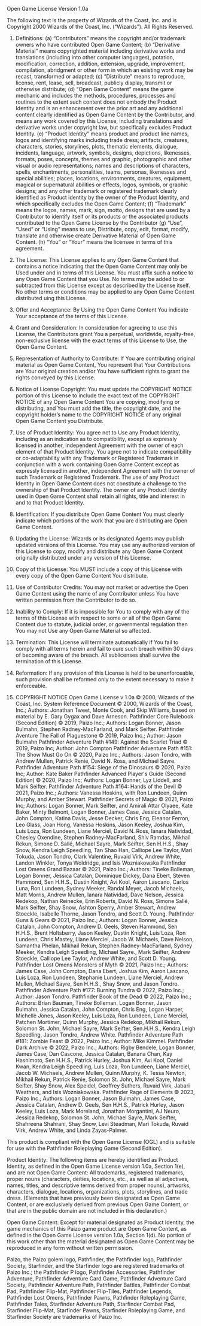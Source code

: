 Open Game License Version 1.0a

The following text is the property of Wizards of the Coast, Inc. and is Copyright 2000 Wizards of the Coast, Inc. (“Wizards”). All Rights Reserved.

1. Definitions: (a) “Contributors” means the copyright and/or trademark owners who have contributed Open Game Content; (b) “Derivative Material” means copyrighted material including derivative works and translations (including into other computer languages), potation, modification, correction, addition, extension, upgrade, improvement, compilation, abridgment or other form in which an existing work may be recast, transformed or adapted; (c) “Distribute” means to reproduce, license, rent, lease, sell, broadcast, publicly display, transmit or otherwise distribute; (d) “Open Game Content” means the game mechanic and includes the methods, procedures, processes and routines to the extent such content does not embody the Product Identity and is an enhancement over the prior art and any additional content clearly identified as Open Game Content by the Contributor, and means any work covered by this License, including translations and derivative works under copyright law, but specifically excludes Product Identity. (e) “Product Identity” means product and product line names, logos and identifying marks including trade dress; artifacts, creatures, characters, stories, storylines, plots, thematic elements, dialogue, incidents, language, artwork, symbols, designs, depictions, likenesses, formats, poses, concepts, themes and graphic, photographic and other visual or audio representations; names and descriptions of characters, spells, enchantments, personalities, teams, personas, likenesses and special abilities; places, locations, environments, creatures, equipment, magical or supernatural abilities or effects, logos, symbols, or graphic designs; and any other trademark or registered trademark clearly identified as Product identity by the owner of the Product Identity, and which specifically excludes the Open Game Content; (f) “Trademark” means the logos, names, mark, sign, motto, designs that are used by a Contributor to identify itself or its products or the associated products contributed to the Open Game License by the Contributor (g) “Use”, “Used” or “Using” means to use, Distribute, copy, edit, format, modify, translate and otherwise create Derivative Material of Open Game Content. (h) “You” or “Your” means the licensee in terms of this agreement.

2. The License: This License applies to any Open Game Content that contains a notice indicating that the Open Game Content may only be Used under and in terms of this License. You must affix such a notice to any Open Game Content that you Use. No terms may be added to or subtracted from this License except as described by the License itself. No other terms or conditions may be applied to any Open Game Content distributed uing this License.

3. Offer and Acceptance: By Using the Open Game Content You indicate Your acceptance of the terms of this License.

4. Grant and Consideration: In consideration for agreeing to use this License, the Contributors grant You a perpetual, worldwide, royalty-free, non-exclusive license with the exact terms of this License to Use, the Open Game Content.

5. Representation of Authority to Contribute: If You are contributing original material as Open Game Content, You represent that Your Contributions are Your original creation and/or You have sufficient rights to grant the rights conveyed by this License.

6. Notice of License Copyright: You must update the COPYRIGHT NOTICE portion of this License to include the exact text of the COPYRIGHT NOTICE of any Open Game Content You are copying, modifying or distributing, and You must add the title, the copyright date, and the copyright holder’s name to the COPYRIGHT NOTICE of any original Open Game Content you Distribute.

7. Use of Product Identity: You agree not to Use any Product Identity, including as an indication as to compatibility, except as expressly licensed in another, independent Agreement with the owner of each element of that Product Identity. You agree not to indicate compatibility or co-adaptability with any Trademark or Registered Trademark in conjunction with a work containing Open Game Content except as expressly licensed in another, independent Agreement with the owner of such Trademark or Registered Trademark. The use of any Product Identity in Open Game Content does not constitute a challenge to the ownership of that Product Identity. The owner of any Product Identity used in Open Game Content shall retain all rights, title and interest in and to that Product Identity.

8. Identification: If you distribute Open Game Content You must clearly indicate which portions of the work that you are distributing are Open Game Content.

9. Updating the License: Wizards or its designated Agents may publish updated versions of this License. You may use any authorized version of this License to copy, modify and distribute any Open Game Content originally distributed under any version of this License.

10. Copy of this License: You MUST include a copy of this License with every copy of the Open Game Content You distribute.

11. Use of Contributor Credits: You may not market or advertise the Open Game Content using the name of any Contributor unless You have written permission from the Contributor to do so.

12. Inability to Comply: If it is impossible for You to comply with any of the terms of this License with respect to some or all of the Open Game Content due to statute, judicial order, or governmental regulation then You may not Use any Open Game Material so affected.

13. Termination: This License will terminate automatically if You fail to comply with all terms herein and fail to cure such breach within 30 days of becoming aware of the breach. All sublicenses shall survive the termination of this License.

14. Reformation: If any provision of this License is held to be unenforceable, such provision shall be reformed only to the extent necessary to make it enforceable.

15. COPYRIGHT NOTICE
Open Game License v 1.0a © 2000, Wizards of the Coast, Inc.
System Reference Document © 2000, Wizards of the Coast, Inc.; Authors: Jonathan Tweet, Monte Cook, and Skip Williams, based on material by E. Gary Gygax and Dave Arneson.
Pathfinder Core Rulebook (Second Edition) © 2019, Paizo Inc.; Authors: Logan Bonner, Jason Bulmahn, Stephen Radney-MacFarland, and Mark Seifter.
Pathfinder Aventure The Fall of Plaguestone © 2019, Paizo Inc.; Author: Jason Bulmahn
Pathfinder Adventure Path #149: Against the Scarlet Triad © 2019, Paizo Inc; Author: John Compton
Pathfinder Adventure Path #151: The Show Must Go On © 2020, Paizo Inc.; Authors: Jason Tondro, with Andrew Mullen, Patrick Renie, David N. Ross, and Michael Sayre.
Pathfinder Adventure Path #154: Siege of the Dinosaurs © 2020, Paizo Inc; Author: Kate Baker
Pathfinder Advanced Player's Guide (Second Edition) © 2020, Paizo Inc; Authors: Logan Bonner, Lyz Liddell, and Mark Seifter.
Pathfinder Adventure Path #164: Hands of the Devil © 2021, Paizo Inc.; Authors: Vanessa Hoskins, with Ron Lundeen, Quinn Murphy, and Amber Stewart.
Pathfinder Secrets of Magic © 2021, Paizo Inc; Authors: Logan Bonner, Mark Seifter, and Amirali Attar Olyaee, Kate Baker, Minty Belmont, Logan Bonner, James Case, Jessica Catalan, John Compton, Katina Davis, Jesse Decker, Chris Eng, Eleanor Ferron, Leo Glass, Joan Hong, Vanessa Hoskins, Jason Keeley, Joshua Kim, Luis Loza, Ron Lundeen, Liane Merciel, David N. Ross, Ianara Natividad, Chesley Oxendine, Stephen Radney‑MacFarland, Shiv Ramdas, Mikhail Rekun, Simone D. Sallé, Michael Sayre, Mark Seifter, Sen H.H.S., Shay Snow, Kendra Leigh Speedling, Tan Shao Han, Calliope Lee Taylor, Mari Tokuda, Jason Tondro, Clark Valentine, Ruvaid Virk, Andrew White, Landon Winkler, Tonya Woldridge, and Isis Wozniakowska
Pathfinder Lost Omens Grand Bazaar © 2021, Paizo Inc.; Authors: Tineke Bolleman, Logan Bonner, Jessica Catalan, Dominique Dickey, Dana Ebert, Steven Hammond, Sen H.H.S., Dustin Knight, Avi Kool, Aaron Lascano, Carlos Luna, Ron Lundeen, Sydney Meeker, Randal Meyer, Jacob Michaels, Matt Morris, Andrew Mullen, Ianara Natividad, Dave Nelson, Jessica Redekop, Nathan Reinecke, Erin Roberts, David N. Ross, Simone Sallé, Mark Seifter, Shay Snow, Ashton Sperry, Amber Stewart, Andrew Stoeckle, Isabelle Thorne, Jason Tondro, and Scott D. Young.
Pathfinder Guns & Gears © 2021, Paizo Inc.; Authors: Logan Bonner, Jessica Catalan, John Compton, Andrew D. Geels, Steven Hammond, Sen H.H.S., Brent Holtsberry, Jason Keeley, Dustin Knight, Luis Loza, Ron Lundeen, Chris Mastey, Liane Merciel, Jacob W. Michaels, Dave Nelson, Samantha Phelan, Mikhail Rekun, Stephen Radney-MacFarland, Sydney Meeker, Kendra Leigh Speedling, Michael Sayre., Mark Seifter, Andrew Stoeckle, Calliope Lee Taylor, Andrew White, and Scott D. Young.
Pathfinder Lost Omens Monsters of Myth © 2021, Paizo Inc.; Authors: James Case, John Compton, Dana Ebert, Joshua Kim, Aaron Lascano, Luis Loza, Ron Lundeen, Stephanie Lundeen, Liane Merciel, Andrew Mullen, Michael Sayre, Sen H.H.S., Shay Snow, and Jason Tondro.
Pathfinder Adventure Path #177: Burning Tundra © 2022, Paizo Inc.; Author: Jason Tondro.
Pathfinder Book of the Dead © 2022, Paizo Inc.; Authors: Brian Bauman, Tineke Bolleman. Logan Bonner, Jason Bulmahn, Jessica Catalan, John Compton, Chris Eng, Logan Harper, Michelle Jones, Jason Keeley, Luis Loza, Ron Lundeen, Liane Merciel, Patchen Mortimer, Quinn Murphy, Jessica Redekop, Mikhail Rekun, Solomon St. John, Michael Sayre, Mark Seifter, Sen.H.H.S., Kendra Leigh Speedling, Jason Tondro, Andrew White.
Pathfinder Adventure Path #181: Zombie Feast © 2022, Paizo Inc.; Author: Mike Kimmel.
Pathfinder Dark Archive © 2022, Paizo Inc.; Authors: Rigby Bendele, Logan Bonner, James Case, Dan Cascone, Jessica Catalan, Banana Chan, Kay Hashimoto, Sen H.H.S., Patrick Hurley, Joshua Kim, Avi Kool, Daniel Kwan, Kendra Leigh Speedling, Luis Loza, Ron Lundeen, Liane Merciel, Jacob W. Michaels, Andrew Mullen, Quinn Murphy, K. Tessa Newton, Mikhail Rekun, Patrick Renie, Solomon St. John, Michael Sayre, Mark Seifter, Shay Snow, Alex Speidel, Geoffrey Suthers, Ruvaid Virk, Jabari Weathers, and Isis Wozniakowska.
Pathfinder Rage of Elements © 2023, Paizo Inc.; Authors: Logan Bonner, Jason Bulmahn, James Case, Jessica Catalan, Andrew D. Geels, Sen H.H.S., Patrick Hurley, Jason Keeley, Luis Loza, Mark Moreland, Jonathan Morgantini, AJ Neuro, Jessica Redekop, Solomon St. John, Michael Sayre, Mark Seifter, Shahreena Shahrani, Shay Snow, Levi Steadman, Mari Tokuda, Ruvaid Virk, Andrew White, and Linda Zayas-Palmer.

This product is compliant with the Open Game License (OGL) and is suitable for use with the Pathfinder Roleplaying Game (Second Edition).

Product Identity: The following items are hereby identified as Product Identity, as defined in the Open Game License version 1.0a, Section 1(e), and are not Open Game Content: All trademarks, registered trademarks, proper nouns (characters, deities, locations, etc., as well as all adjectives, names, titles, and descriptive terms derived from proper nouns), artworks, characters, dialogue, locations, organizations, plots, storylines, and trade dress. (Elements that have previously been designated as Open Game Content, or are exclusively derived from previous Open Game Content, or that are in the public domain are not included in this declaration.)

Open Game Content: Except for material designated as Product Identity, the game mechanics of this Paizo game product are Open Game Content, as defined in the Open Game License version 1.0a, Section 1(d). No portion of this work other than the material designated as Open Game Content may be reproduced in any form without written permission.

Paizo, the Paizo golem logo, Pathfinder, the Pathfinder logo, Pathfinder Society, Starfinder, and the Starfinder logo are registered trademarks of Paizo Inc.; the Pathfinder P logo, Pathfinder Accessories, Pathfinder Adventure, Pathfinder Adventure Card Game, Pathfinder Adventure Card Society, Pathfinder Adventure Path, Pathfinder Battles, Pathfinder Combat Pad, Pathfinder Flip-Mat, Pathfinder Flip-Tiles, Pathfinder Legends, Pathfinder Lost Omens, Pathfinder Pawns, Pathfinder Roleplaying Game, Pathfinder Tales, Starfinder Adventure Path, Starfinder Combat Pad, Starfinder Flip-Mat, Starfinder Pawns, Starfinder Roleplaying Game, and Starfinder Society are trademarks of Paizo Inc.
